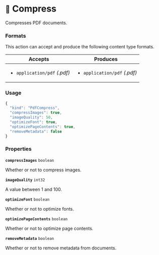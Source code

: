 # <small>:nut_and_bolt:</small> Compress

Compresses PDF documents.
   
### Formats

This action can accept and produce the following content type formats.

| Accepts | Produces |
|-----|-----|
|<ul><li>`application/pdf` _(.pdf)_</li></ul>|<ul><li>`application/pdf` _(.pdf)_</li></ul>|

### Usage

```js
{
  "kind": "PdfCompress",
  "compressImages": true,
  "imageQuality": 50,
  "optimizeFont": true,
  "optimizePageContents": true,
  "removeMetadata": false
}
```
### Properties

**`compressImages`**  `boolean`

Whether or not to compress images.


**`imageQuality`**  `int32`

A value between 1 and 100.


**`optimizeFont`**  `boolean`

Whether or not to optimize fonts.


**`optimizePageContents`**  `boolean`

Whether or not to optimize page contents.


**`removeMetadata`**  `boolean`

Whether or not to remove metadata from documents.


